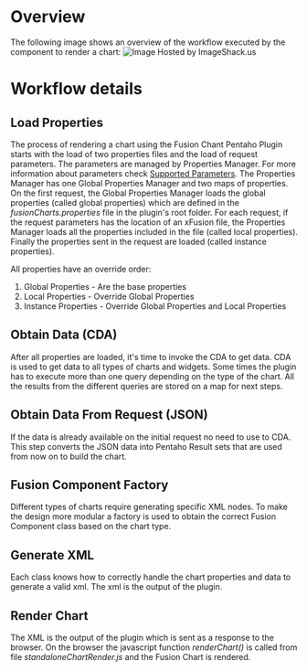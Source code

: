 # Overview #

The following image shows an overview of the workflow executed by the component to render a chart:
<img src='http://imageshack.us/a/img585/5093/pchpworkflow.png' alt='Image Hosted by ImageShack.us' /><br />

# Workflow details #

## Load Properties ##
The process of rendering a chart using the Fusion Chant Pentaho Plugin starts with the load of two properties files and the load of request parameters. The parameters are managed by Properties Manager. For more information about parameters check [Supported Parameters](SupportedParameters.md).
The Properties Manager has one Global Properties Manager and two maps of properties. On the first request, the Global Properties Manager loads the global properties (called global properties) which are defined in the _fusionCharts.properties_ file in the plugin's root folder.
For each request, if the request parameters has the location of an xFusion file, the  Properties Manager loads all the properties included in the file (called local properties). Finally the properties sent in the request are loaded (called instance properties).

All properties have an override order:

  1. Global Properties - Are the base properties
  1. Local Properties  - Override Global Properties
  1. Instance Properties - Override Global Properties and Local Properties

## Obtain Data (CDA) ##
After all properties are loaded, it's time to invoke the CDA to get data. CDA is used to get data to all types of charts and widgets. Some times the plugin has to execute more than one query depending on the type of the chart. All the results from the different queries are stored on a map for next steps.

## Obtain Data From Request (JSON) ##
If the data is already available on the initial request no need to use to CDA. This step converts the JSON data into Pentaho Result sets that are used from now on to build the chart.


## Fusion Component Factory ##
Different types of charts require generating specific XML nodes. To make the design more modular a factory is used to obtain the correct Fusion Component class based on the chart type.

## Generate XML ##
Each class knows how to correctly handle the chart properties and data to generate a valid xml. The xml is the output of the plugin.

## Render Chart ##
The XML is the output of the plugin which is sent as a response to the browser. On the browser the javascript function _renderChart()_ is called from file _standaloneChartRender.js_ and the Fusion Chart is rendered.